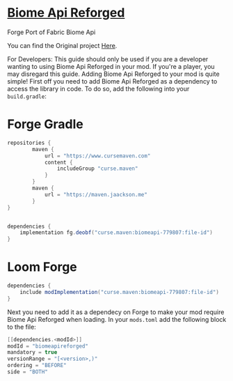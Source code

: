 # <a href=https://www.curseforge.com/minecraft/mc-mods/biomes-api-reforged>Biome Api Reforged</a>
Forge Port of Fabric Biome Api


You can find the Original project <a href=https://github.com/FabricMC/fabric/tree/1.19.2/fabric-biome-api-v1>Here</a>.

For Developers:
This guide should only be used if you are a developer wanting to using Biome Api Reforged in your mod. If you're a player, you may disregard this guide.
Adding Biome Api Reforged to your mod is quite simple! First off you need to add Biome Api Reforged as a dependency to access the library in code. To do so, add the following into your ``build.gradle``:

# Forge Gradle
```java
repositories {
        maven {
            url = "https://www.cursemaven.com"
            content {
                includeGroup "curse.maven"
            }
        }
        maven {
            url = "https://maven.jaackson.me"
        }
}


dependencies {
    implementation fg.deobf("curse.maven:biomeapi-779807:file-id")
}
```


# Loom Forge
```java
dependencies {
    include modImplementation("curse.maven:biomeapi-779807:file-id")
}
```

Next you need to add it as a dependecy on Forge to make your mod require Biome Api Reforged when loading. In your ``mods.toml`` add the following block to the file:

```java
[[dependencies.<modId>]]
modId = "biomeapireforged"
mandatory = true
versionRange = "[<version>,)"
ordering = "BEFORE"
side = "BOTH"
